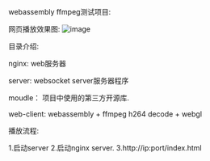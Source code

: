 webassembly ffmpeg测试项目:

网页播放效果图:
![image](https://user-images.githubusercontent.com/18042866/126866328-39936e79-032c-4305-a1a2-7c39c8e5531c.png)

目录介绍:

nginx:
web服务器

server: 
websocket server服务器程序

moudle： 
项目中使用的第三方开源库.

web-client:
webassembly + ffmpeg h264 decode + webgl

播放流程:

1.启动server
2.启动nginx server.
3.http://ip:port/index.html

